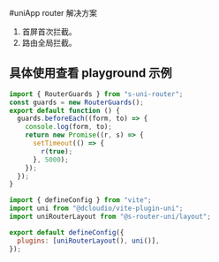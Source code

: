 #uniApp router 解决方案

1. 首屏首次拦截。
2. 路由全局拦截。

## 具体使用查看 playground 示例

```javascript
import { RouterGuards } from "s-uni-router";
const guards = new RouterGuards();
export default function () {
  guards.beforeEach((form, to) => {
    console.log(form, to);
    return new Promise((r, s) => {
      setTimeout(() => {
        r(true);
      }, 5000);
    });
  });
}
```

```javascript
import { defineConfig } from "vite";
import uni from "@dcloudio/vite-plugin-uni";
import uniRouterLayout from "@s-router-uni/layout";

export default defineConfig({
  plugins: [uniRouterLayout(), uni()],
});
```
